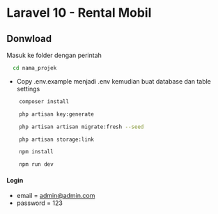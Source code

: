 # Laravel 10 - Rental Mobil

## Donwload


Masuk ke folder dengan perintah

```bash
  cd nama_projek
```

-   Copy .env.example menjadi .env kemudian buat database dan table settings

```bash
    composer install
```

```bash
    php artisan key:generate
```

```bash
    php artisan artisan migrate:fresh --seed
```

```bash
    php artisan storage:link
```

```bash
    npm install
```

```bash
    npm run dev
```

#### Login

-   email = admin@admin.com
-   password = 123
